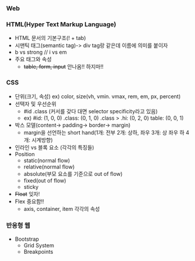 ### 	Web

### HTML(Hyper Text Markup Language)

- HTML 문서의 기본구조(! + tab)
- 시맨틱 태그(semantic tag)-> div tag랑 같은데 이름에 의미를 붙이자
- b vs strong  // i vs em 
- 주요 태그와 속성 
  - ~~table, form, input~~ 안나옴!! 하지마!! 



### CSS

- 단위(크기, 속성) ex) color, size(vh, vmin. vmax, rem, em, px, percent)
- 선택자 및 우선순위
  -  #id .class (커서를 갖다 대면 selector specificity라고 있음)
    - ex) #id: (1, 0, 0) .class: (0, 1, 0) .class > .hi: (0, 2, 0) table: (0, 0, 1)
- 박스 모델(content-> padding-> border-> margin)
  - margin을 선언하는 short hand(1개: 전부 2개: 상하, 좌우 3개: 상 좌우 하 4개: 시계방향)
- 인라인 vs 블록 요소 (각각의 특징들)
- Position
  - static(normal flow)
  - relative(normal flow)
  - absolute(부모 요소를 기준으로 out of flow)
  - fixed(out of flow)
  - sticky
- ~~Float~~ 잊자! 
- Flex 중요함!! 
  - axis, container, item 각각의 속성



### 반응형 웹

- Bootstrap
  - Grid System
  - Breakpoints
